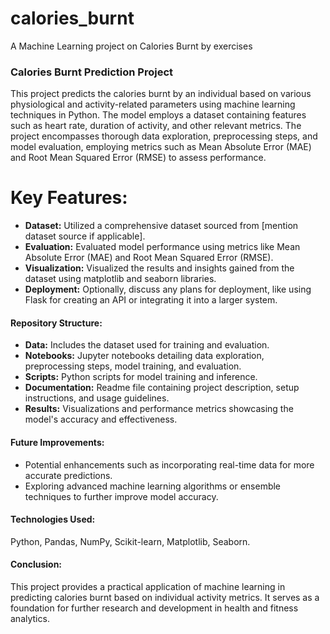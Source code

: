 # calories_burnt
A Machine Learning project on Calories Burnt by exercises 
### Calories Burnt Prediction Project

This project predicts the calories burnt by an individual based on various physiological and activity-related parameters using machine learning techniques in Python. The model employs a dataset containing features such as heart rate, duration of activity, and other relevant metrics.
The project encompasses thorough data exploration, preprocessing steps, and model evaluation, employing metrics such as Mean Absolute Error (MAE) and Root Mean Squared Error (RMSE) to assess performance.  

# Key Features:
- **Dataset:** Utilized a comprehensive dataset sourced from [mention dataset source if applicable].
- **Evaluation:** Evaluated model performance using metrics like Mean Absolute Error (MAE) and Root Mean Squared Error (RMSE).
- **Visualization:** Visualized the results and insights gained from the dataset using matplotlib and seaborn libraries.
- **Deployment:** Optionally, discuss any plans for deployment, like using Flask for creating an API or integrating it into a larger system.

#### Repository Structure:
- **Data:** Includes the dataset used for training and evaluation.
- **Notebooks:** Jupyter notebooks detailing data exploration, preprocessing steps, model training, and evaluation.
- **Scripts:** Python scripts for model training and inference.
- **Documentation:** Readme file containing project description, setup instructions, and usage guidelines.
- **Results:** Visualizations and performance metrics showcasing the model's accuracy and effectiveness.

#### Future Improvements:
- Potential enhancements such as incorporating real-time data for more accurate predictions.
- Exploring advanced machine learning algorithms or ensemble techniques to further improve model accuracy.

#### Technologies Used:
Python, Pandas, NumPy, Scikit-learn, Matplotlib, Seaborn.

#### Conclusion:
This project provides a practical application of machine learning in predicting calories burnt based on individual activity metrics. It serves as a foundation for further research and development in health and fitness analytics.
